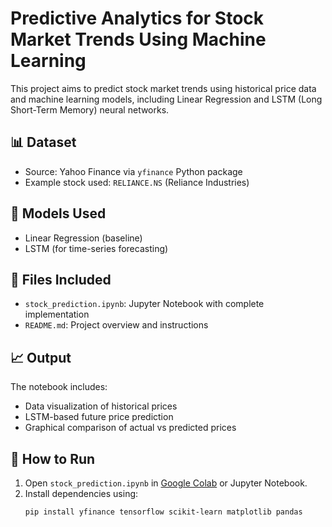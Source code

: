 # Predictive Analytics for Stock Market Trends Using Machine Learning

This project aims to predict stock market trends using historical price data and machine learning models, including Linear Regression and LSTM (Long Short-Term Memory) neural networks.

## 📊 Dataset
- Source: Yahoo Finance via `yfinance` Python package
- Example stock used: `RELIANCE.NS` (Reliance Industries)

## 🧠 Models Used
- Linear Regression (baseline)
- LSTM (for time-series forecasting)

## 📁 Files Included
- `stock_prediction.ipynb`: Jupyter Notebook with complete implementation
- `README.md`: Project overview and instructions

## 📈 Output
The notebook includes:
- Data visualization of historical prices
- LSTM-based future price prediction
- Graphical comparison of actual vs predicted prices

## 🚀 How to Run
1. Open `stock_prediction.ipynb` in [Google Colab](https://colab.research.google.com/) or Jupyter Notebook.
2. Install dependencies using:
   ```bash
   pip install yfinance tensorflow scikit-learn matplotlib pandas
